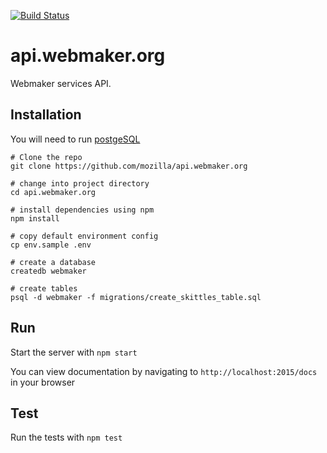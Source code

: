 [![Build Status](https://travis-ci.org/mozilla/api.webmaker.org.svg)](https://travis-ci.org/mozilla/api.webmaker.org)

# api.webmaker.org

Webmaker services API.

## Installation

You will need to run [postgeSQL](http://www.postgresql.org/download/)

```
# Clone the repo
git clone https://github.com/mozilla/api.webmaker.org

# change into project directory
cd api.webmaker.org

# install dependencies using npm
npm install

# copy default environment config
cp env.sample .env

# create a database
createdb webmaker

# create tables
psql -d webmaker -f migrations/create_skittles_table.sql
```

## Run

Start the server with `npm start`

You can view documentation by navigating to `http://localhost:2015/docs` in your browser

## Test

Run the tests with `npm test`

